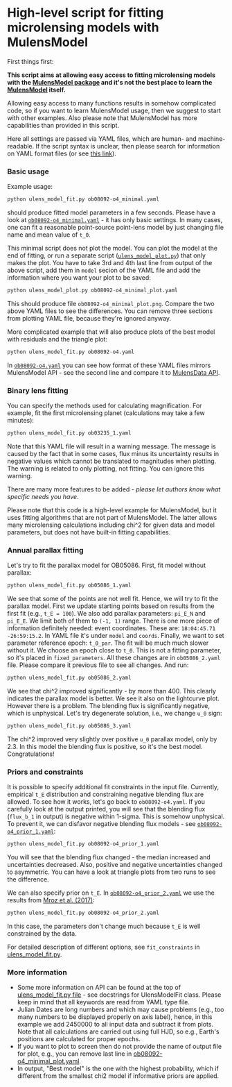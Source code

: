 # High-level script for fitting microlensing models with MulensModel

First things first:

__This script aims at allowing easy access to fitting microlensing models with the [MulensModel package](https://github.com/rpoleski/MulensModel) and it's not the best place to learn the [MulensModel](https://github.com/rpoleski/MulensModel) itself.__

Allowing easy access to many functions results in somehow complicated code, so if you want to learn MulensModel usage, then we suggest to start with other examples. Also please note that MulensModel has more capabilities than provided in this script.

Here all settings are passed via YAML files, which are human- and machine-readable. If the script syntax is unclear, then please search for information on YAML format files (or see [this link](https://docs.ansible.com/ansible/latest/reference_appendices/YAMLSyntax.html)).

### Basic usage

Example usage:

```python
python ulens_model_fit.py ob08092-o4_minimal.yaml
```

should produce fitted model parameters in a few seconds. Please have a look at [`ob08092-o4_minimal.yaml`](ob08092-o4_minimal.yaml) - it has only basic settings. In many cases, one can fit a reasonable point-source point-lens model by just changing file name and mean value of `t_0`.

This minimal script does not plot the model. You can plot the model at the end of fitting, or run a separate script ([`ulens_model_plot.py`](ulens_model_plot.py)) that only makes the plot. You have to take 3rd and 4th last line from output of the above script, add them in `model` secion of the YAML file and add the information where you want your plot to be saved:

```python
python ulens_model_plot.py ob08092-o4_minimal_plot.yaml
```

This should produce file `ob08092-o4_minimal_plot.png`. Compare the two above YAML files to see the differences. You can remove three sections from plotting YAML file, because they're ignored anyway.

More complicated example that will also produce plots of the best model with residuals and the triangle plot:

```python
python ulens_model_fit.py ob08092-o4.yaml
```

In [`ob08092-o4.yaml`](ob08092-o4.yaml) you can see how format of these YAML files mirrors MulensModel API - see the second line and compare it to [MulensData API](https://rpoleski.github.io/MulensModel/MulensModel.mulensdata.html).

### Binary lens fitting

You can specify the methods used for calculating magnification. For example, fit the first microlensing planet (calculations may take a few minutes):

```python
python ulens_model_fit.py ob03235_1.yaml
```

Note that this YAML file will result in a warning message. The message is caused by the fact that in some cases, flux minus its uncertainty results in negative values which cannot be translated to magnitudes when plotting. The warning is related to only plotting, not fitting. You can ignore this warning.

There are many more features to be added - _please let authors know what specific needs you have_.

Please note that this code is a high-level example for MulensModel, but it uses fitting algorithms that are not part of MulensModel. The latter allows many microlensing calculations including chi^2 for given data and model parameters, but does not have built-in fitting capabilities.


### Annual parallax fitting

Let's try to fit the parallax model for OB05086. First, fit model without parallax:

```python
python ulens_model_fit.py ob05086_1.yaml
```

We see that some of the points are not well fit. Hence, we will try to fit the parallax model. First we update starting points based on results from the first fit (e.g., `t_E = 100`). We also add parallax parameters: `pi_E_N` and `pi_E_E`. We limit both of them to `(-1, 1)` range. There is one more piece of information definitely needed: event coordinates. These are: `18:04:45.71 -26:59:15.2`. In YAML file it's under `model` and `coords`. Finally, we want to set parameter reference epoch: `t_0_par`. The fit will be much much slower without it. We choose an epoch close to `t_0`. This is not a fitting parameter, so it's placed in `fixed_parameters`. All these changes are in `ob05086_2.yaml` file. Please compare it previous file to see all changes. And run:

```python
python ulens_model_fit.py ob05086_2.yaml
```

We see that chi^2 improved significantly - by more than 400. This clearly indicates the parallax model is better. We see it also on the lightcurve plot. However there is a problem. The blending flux is significantly negative, which is unphysical. Let's try degenerate solution, i.e., we change `u_0` sign:

```python
python ulens_model_fit.py ob05086_3.yaml
```

The chi^2 improved very slightly over positive `u_0` parallax model, only by 2.3. In this model the blending flux is positive, so it's the best model. Congratulations!


### Priors and constraints

It is possible to specify additional fit constraints in the input file. Currently, empirical `t_E` distribution and constraining negative blending flux are allowed. To see how it works, let's go back to `ob08092-o4.yaml`. If you carefully look at the output printed, you will see that the blending flux (`flux_b_1` in output) is negative within 1-sigma. This is somehow unphysical. To prevent it, we can disfavor negative blending flux models - see [`ob08092-o4_prior_1.yaml`](ob08092-o4_prior_1.yaml):

```python
python ulens_model_fit.py ob08092-o4_prior_1.yaml
```

You will see that the blending flux changed - the median increased and uncertainties decreased. Also, positive and negative uncertainties changed to asymmetric. You can have a look at triangle plots from two runs to see the difference.

We can also specify prior on `t_E`. In [`ob08092-o4_prior_2.yaml`](ob08092-o4_prior_2.yaml) we use the results from [Mroz et al. (2017)](https://ui.adsabs.harvard.edu/abs/2017Natur.548..183M/abstract):

```python
python ulens_model_fit.py ob08092-o4_prior_2.yaml
```

In this case, the parameters don't change much because `t_E` is well constrained by the data.

For detailed description of different options, see `fit_constraints` in [ulens\_model\_fit.py](ulens_model_fit.py).


### More information

* Some more information on API can be found at the top of [ulens\_model\_fit.py file](https://github.com/rpoleski/MulensModel/blob/master/examples/example_16/ulens_model_fit.py) - see docstrings for UlensModelFit class. Please keep in mind that all keywords are read from YAML type file.
* Julian Dates are long numbers and which may cause problems (e.g., too many numbers to be displayed properly on axis label), hence, in this example we add 2450000 to all input data and subtract it from plots. Note that all calculations are carried out using full HJD, so e.g., Earth's positions are calculated for proper epochs.
* If you want to plot to screen then do not provide the name of output file for plot, e.g., you can remove last line in [ob08092-o4\_minimal\_plot.yaml](ob08092-o4_minimal_plot.yaml).
* In output, "Best model" is the one with the highest probability, which if different from the smallest chi2 model if informative priors are applied.
